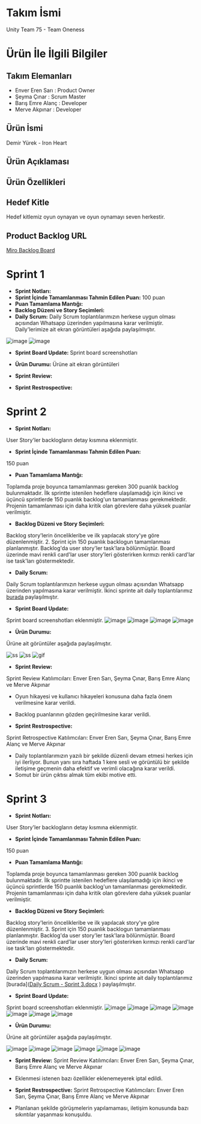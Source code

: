 # Takım İsmi
Unity Team 75 - Team Oneness

# Ürün İle İlgili Bilgiler
## Takım Elemanları
- Enver Eren Sarı : Product Owner
- Şeyma Çınar : Scrum Master
- Barış Emre Alanç : Developer
- Merve Akpınar : Developer

## Ürün İsmi
Demir Yürek - Iron Heart
## Ürün Açıklaması

## Ürün Özellikleri

## Hedef Kitle
Hedef kitlemiz oyun oynayan ve oyun oynamayı seven herkestir.

## Product Backlog URL
[Miro Backlog Board](https://miro.com/welcomeonboard/WG90YjkwekQ3TWJ0NkpmWEE5SlI2RjlUS210VTBFMzg3OXlmNjlPUjNKQUl0Nk0zbHNZUDN5cDNCd1JLcUs1SXwzNDU4NzY0NTI0OTc2MDQyOTgz?share_link_id=913450459535)

# Sprint 1
- **Sprint Notları:**
- **Sprint İçinde Tamamlanması Tahmin Edilen Puan:** 100 puan
- **Puan Tamamlama Mantığı:**
- **Backlog Düzeni ve Story Seçimleri:**
- **Daily Scrum:** Daily Scrum toplantılarımızın herkese uygun olması açısından Whatsapp üzerinden yapılmasına karar verilmiştir.
Daily'lerimize ait ekran görüntüleri aşağıda paylaşılmıştır.

![image](https://user-images.githubusercontent.com/48402741/167467443-69a6c381-bc37-4012-84aa-dd831579d83b.png)
![image](https://user-images.githubusercontent.com/48402741/167467500-e7ca5b90-8921-42f3-b874-910e8622df47.png)

- **Sprint Board Update:** Sprint board screenshotları

- **Ürün Durumu:** Ürüne ait ekran görüntüleri

- **Sprint Review:** 

- **Sprint Restrospective:**

# Sprint 2

- **Sprint Notları:** 

User Story'ler backlogların detay kısmına eklenmiştir.

- **Sprint İçinde Tamamlanması Tahmin Edilen Puan:** 

150 puan

- **Puan Tamamlama Mantığı:** 

Toplamda proje boyunca tamamlanması gereken 300 puanlık backlog bulunmaktadır. İlk sprintte istenilen hedeflere ulaşılamadığı için ikinci ve üçüncü sprintlerde 150 puanlık backlog'un tamamlanması gerekmektedir. Projenin tamamlanması için daha kritik olan görevlere daha yüksek puanlar verilmiştir.


- **Backlog Düzeni ve Story Seçimleri:** 

Backlog story'lerin öncelikleribe ve ilk yapılacak story'ye göre düzenlenmiştir. 2. Sprint için 150 puanlık backlogun tamamlanması planlanmıştır. 
Backlog'da user story'ler task'lara bölünmüştür. Board üzerinde mavi renkli card'lar user story'leri gösterirken kırmızı renkli card'lar ise task'ları göstermektedir.


- **Daily Scrum:** 

Daily Scrum toplantılarımızın herkese uygun olması açısından Whatsapp üzerinden yapılmasına karar verilmiştir.
İkinci sprinte ait daily toplantılarımız [burada](https://github.com/team-oneness/unity-team-75/files/8753691/Daily.Scrum.docx) paylaşılmıştır.

- **Sprint Board Update:**

Sprint board screenshotları eklenmiştir.
![image](https://user-images.githubusercontent.com/48402741/169866019-537b95c7-2daf-4805-9953-52e5cc00555f.png)
![image](https://user-images.githubusercontent.com/48402741/169866145-61bebe04-abb8-4fd1-9941-282b6c09f1a6.png)
![image](https://user-images.githubusercontent.com/48402741/169866466-52d890f0-0a3c-47de-be6a-03e380688ce6.png)
![image](https://user-images.githubusercontent.com/48402741/169866669-440f351e-8bf7-4371-8997-62a14bc3d44c.png)


- **Ürün Durumu:** 

Ürüne ait  görüntüler aşağıda paylaşılmıştır.

![ss](https://user-images.githubusercontent.com/48402741/169815504-e93eacf5-92e9-45d5-8f72-ff3b02e84d05.png)
![ss](https://user-images.githubusercontent.com/48402741/169815630-c37f0870-b627-44d2-bd0b-02555f4e62eb.png)
![gif](https://user-images.githubusercontent.com/48402741/169820845-b08b9c43-c05b-46e2-9d1c-942cb355a785.gif)


- **Sprint Review:** 

Sprint Review Katılımcıları: Enver Eren Sarı, Şeyma Çınar, Barış Emre Alanç ve Merve Akpınar
- Oyun hikayesi ve kullanıcı hikayeleri konusuna daha fazla önem verilmesine karar verildi.
- Backlog puanlarının gözden geçirilmesine karar verildi.


- **Sprint Restrospective:** 

Sprint Retrospective Katılımcıları: Enver Eren Sarı, Şeyma Çınar, Barış Emre Alanç ve Merve Akpınar
- Daily toplantılarımızın yazılı bir şekilde düzenli devam etmesi herkes için iyi ilerliyor. Bunun yanı sıra haftada 1 kere sesli ve görüntülü bir şekilde iletişime geçmenin daha efektif ve verimli olacağına karar verildi.
- Somut bir ürün çıktısı almak tüm ekibi motive etti.

# Sprint 3

- **Sprint Notları:** 

User Story'ler backlogların detay kısmına eklenmiştir.

- **Sprint İçinde Tamamlanması Tahmin Edilen Puan:** 

150 puan

- **Puan Tamamlama Mantığı:** 

Toplamda proje boyunca tamamlanması gereken 300 puanlık backlog bulunmaktadır. İlk sprintte istenilen hedeflere ulaşılamadığı için ikinci ve üçüncü sprintlerde 150 puanlık backlog'un tamamlanması gerekmektedir. Projenin tamamlanması için daha kritik olan görevlere daha yüksek puanlar verilmiştir.


- **Backlog Düzeni ve Story Seçimleri:** 

Backlog story'lerin öncelikleribe ve ilk yapılacak story'ye göre düzenlenmiştir. 3. Sprint için 150 puanlık backlogun tamamlanması planlanmıştır. 
Backlog'da user story'ler task'lara bölünmüştür. Board üzerinde mavi renkli card'lar user story'leri gösterirken kırmızı renkli card'lar ise task'ları göstermektedir.


- **Daily Scrum:** 

Daily Scrum toplantılarımızın herkese uygun olması açısından Whatsapp üzerinden yapılmasına karar verilmiştir.
İkinci sprinte ait daily toplantılarımız [burada]([Daily Scrum - Sprint 3.docx](https://github.com/team-oneness/unity-team-75/files/8845930/Daily.Scrum.-.Sprint.3.docx)
) paylaşılmıştır.

- **Sprint Board Update:**

Sprint board screenshotları eklenmiştir.
![image](https://user-images.githubusercontent.com/48402741/172224879-ea1b1bd2-0122-42ee-ad3c-ba7e7bfaaedf.png)
![image](https://user-images.githubusercontent.com/48402741/172225040-296a060a-b311-4733-8701-cf1d49417370.png)
![image](https://user-images.githubusercontent.com/48402741/172225272-9a8b94c6-b07b-47d4-96a1-2e840980b562.png)
![image](https://user-images.githubusercontent.com/48402741/172225444-316a7b52-382f-4319-9fa9-cd40d412ebf6.png)
![image](https://user-images.githubusercontent.com/48402741/172225503-349891a1-6cd3-4e7f-8285-b19f3af3f4c8.png)
![image](https://user-images.githubusercontent.com/48402741/172225559-9e588341-e691-41ab-a274-5a75c8d8f41b.png)
![image](https://user-images.githubusercontent.com/48402741/172225591-3ba35d2c-10c5-4521-aaf3-81434c1e7500.png)




- **Ürün Durumu:** 

Ürüne ait  görüntüler aşağıda paylaşılmıştır.

![image](https://user-images.githubusercontent.com/48402741/172222218-5b20da94-a314-475a-a2ca-b9da7cece8a4.png)
![image](https://user-images.githubusercontent.com/48402741/172222268-ef75b81f-df08-4a4d-a92c-cdfd294bf408.png)
![image](https://user-images.githubusercontent.com/48402741/172222371-7532f1a5-8b54-45b7-a5df-7bab6237dbd6.png)
![image](https://user-images.githubusercontent.com/48402741/172222399-ea4f051c-6dc1-4b49-ae16-56f2d453bbbe.png)
![image](https://user-images.githubusercontent.com/48402741/172223432-fc6333f7-c090-4fd1-b031-ee4d0808fa72.png)
![image](https://user-images.githubusercontent.com/48402741/172224285-9a8f7280-0a2e-40bf-a551-e8095e3146e0.png)





- **Sprint Review:** 
Sprint Review Katılımcıları: Enver Eren Sarı, Şeyma Çınar, Barış Emre Alanç ve Merve Akpınar
- Eklenmesi istenen bazı özellikler eklenemeyerek iptal edildi.




- **Sprint Restrospective:** 
Sprint Retrospective Katılımcıları: Enver Eren Sarı, Şeyma Çınar, Barış Emre Alanç ve Merve Akpınar
- Planlanan şekilde görüşmelerin yapılamaması, iletişim konusunda bazı sıkıntılar yaşanması konuşuldu.



 



